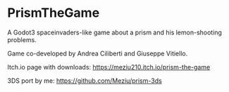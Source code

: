 # PrismTheGame
A Godot3 spaceinvaders-like game about a prism and his lemon-shooting problems.

Game co-developed by Andrea Ciliberti and Giuseppe Vitiello.

Itch.io page with downloads: https://meziu210.itch.io/prism-the-game

3DS port by me: https://github.com/Meziu/prism-3ds

